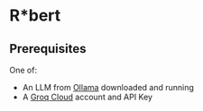 # R*bert

## Prerequisites

One of:

* An LLM from [Ollama](https://ollama.com) downloaded and running
* A [Groq Cloud](https://groq.com) account and API Key

